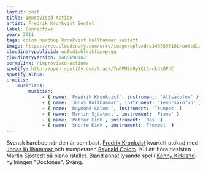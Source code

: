 ```yaml
---
layout: post
title: Improvised Action
artist: Fredrik Kronkvist Sextet
label: Connective
year: 2011
tags: colom hardbop kronkvist kullhammar sextett
image: https://res.cloudinary.com/urre/image/upload/v1465690182/uu0cdiwblrzkfzpvpggg.jpg
cloudinarypublicid: uu0cdiwblrzkfzpvpggg
cloudinaryversion: 1465690182
permalink: /improvised-action/
spotify: http://open.spotify.com/track/7q6PMiq9yYQL3rnk4tQPdC
spotify_album: 
credits:
    musicians:
        musician:
             - { name: 'Fredrik Kronkvist', instrument: 'Altsaxofon' }
             - { name: 'Jonas Kullhammar', instrument: 'Tenorsaxofon' }
             - { name: 'Raymond Colom ', instrument: 'Trumpet' }
             - { name: 'Martin Sjöstedt', instrument: 'Piano' }
             - { name: 'Petter Eldh', instrument: 'Bas' }
             - { name: 'Snorre Kirk', instrument: 'Trumpet' }
---
```


Svensk hardbop när den är som bäst. <a href="http://sv.wikipedia.org/wiki/Fredrik_Kronkvist">Fredrik Kronkvist</a> kvartett utökad med <a href="http://sv.wikipedia.org/wiki/Jonas_Kullhammar">Jonas Kullhammar </a>och trumpetaren <a href="http://www.raynaldcolom.net/">Raynald Colom</a>. Kul att höra basisten Martin Sjöstedt på piano istället. Bland annat lysande spel i <a href="http://en.wikipedia.org/wiki/Kenny_Kirkland">Kenny Kirkland</a>-hyllningen "Doctones". Sväng.